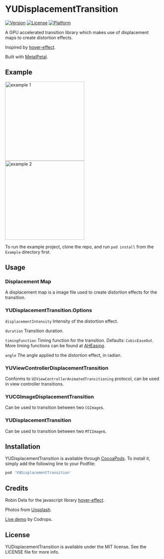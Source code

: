 # YUDisplacementTransition

[![Version](https://img.shields.io/cocoapods/v/YUDisplacementTransition.svg?style=flat)](https://cocoapods.org/pods/YUDisplacementTransition)
[![License](https://img.shields.io/cocoapods/l/YUDisplacementTransition.svg?style=flat)](https://cocoapods.org/pods/YUDisplacementTransition)
[![Platform](https://img.shields.io/cocoapods/p/YUDisplacementTransition.svg?style=flat)](https://cocoapods.org/pods/YUDisplacementTransition)

A GPU accelerated transition library which makes use of displacement maps to create distortion effects.

Inspired by [hover-effect](https://github.com/robin-dela/hover-effect).

Built with [MetalPetal](https://github.com/MetalPetal/MetalPetal).

## Example

<p>
    <img alt="example 1" src="https://raw.githubusercontent.com/robin-dela/hover-effect/master/gifs/1.gif" width="256">
    <img alt="example 2" src="https://raw.githubusercontent.com/robin-dela/hover-effect/master/gifs/2.gif" width="256">
</p>

To run the example project, clone the repo, and run `pod install` from the `Example` directory first.

## Usage

### Displacement Map

A displacement map is a image file used to create distortion effects for the transition.

### YUDisplacementTransition.Options

`displacementIntensity` Intensity of the distortion effect.

`duration` Transition duration.

`timingFunction` Timing function for the transition. Defaults: `CubicEaseOut`. More timing functions can be found at [AHEasing](https://github.com/warrenm/AHEasing/blob/master/AHEasing/easing.c).

`angle` The angle applied to the distortion effect, in radian.

### YUViewControllerDisplacementTransition

Conforms to `UIViewControllerAnimatedTransitioning` protocol, can be used in view controller transitions.

### YUCGImageDisplacementTransition

Can be used to transition between two `CGImage`s.

### YUDisplacementTransition

Can be used to transition between two `MTIImage`s.

## Installation

YUDisplacementTransition is available through [CocoaPods](https://cocoapods.org). To install
it, simply add the following line to your Podfile:

```ruby
pod 'YUDisplacementTransition'
```

## Credits

Robin Dela for the javascript library [hover-effect](https://github.com/robin-dela/hover-effect).

Photos from [Unsplash](https://unsplash.com/).

[Live demo](https://tympanus.net/Development/DistortionHoverEffect/) by Codrops.

## License

YUDisplacementTransition is available under the MIT license. See the LICENSE file for more info.

